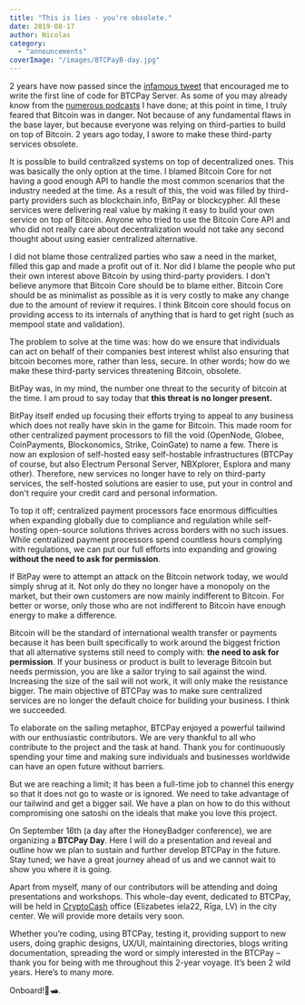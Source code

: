 ```yaml
---
title: "This is lies - you're obsolete."
date: 2019-08-17
author: Nicolas
category:
  - "announcements"
coverImage: "/images/BTCPayB-day.jpg"
---
```


2 years have now passed since the [infamous tweet](https://twitter.com/NicolasDorier/status/898378514256207872?s=20) that encouraged me to write the first line of code for BTCPay Server. As some of you may already know from the [numerous podcasts](https://github.com/btcpayserver/btcpayserver-media/blob/master/Publications/Podcasts.md) I have done; at this point in time, I truly feared that Bitcoin was in danger. Not because of any fundamental flaws in the base layer, but because everyone was relying on third-parties to build on top of Bitcoin. 2 years ago today, I swore to make these third-party services obsolete.

It is possible to build centralized systems on top of decentralized ones. This was basically the only option at the time. I blamed Bitcoin Core for not having a good enough API to handle the most common scenarios that the industry needed at the time. As a result of this, the void was filled by third-party providers such as blockchain.info, BitPay or blockcypher. All these services were delivering real value by making it easy to build your own service on top of Bitcoin. Anyone who tried to use the Bitcoin Core API and who did not really care about decentralization would not take any second thought about using easier centralized alternative.

I did not blame those centralized parties who saw a need in the market, filled this gap and made a profit out of it. Nor did I blame the people who put their own interest above Bitcoin by using third-party providers. I don't believe anymore that Bitcoin Core should be to blame either. Bitcoin Core should be as minimalist as possible as it is very costly to make any change due to the amount of review it requires. I think Bitcoin core should focus on providing access to its internals of anything that is hard to get right (such as mempool state and validation).

The problem to solve at the time was: how do we ensure that individuals can act on behalf of their companies best interest whilst also ensuring that bitcoin becomes more, rather than less, secure. In other words; how do we make these third-party services threatening Bitcoin, obsolete.

BitPay was, in my mind, the number one threat to the security of bitcoin at the time. I am proud to say today that **this threat is no longer present.**

BitPay itself ended up focusing their efforts trying to appeal to any business which does not really have skin in the game for Bitcoin. This made room for other centralized payment processors to fill the void (OpenNode, Globee, CoinPayments, Blockonomics, Strike, CoinGate) to name a few. There is now an explosion of self-hosted easy self-hostable infrastructures (BTCPay of course, but also Electrum Personal Server, NBXplorer, Esplora and many other). Therefore, new services no longer have to rely on third-party services, the self-hosted solutions are easier to use, put your in control and don't require your credit card and personal information.

To top it off; centralized payment processors face enormous difficulties when expanding globally due to compliance and regulation while self-hosting open-source solutions thrives across borders with no such issues. While centralized payment processors spend countless hours complying with regulations, we can put our full efforts into expanding and growing **without the need to ask for permission**.

If BitPay were to attempt an attack on the Bitcoin network today, we would simply shrug at it. Not only do they no longer have a monopoly on the market, but their own customers are now mainly indifferent to Bitcoin. For better or worse, only those who are not indifferent to Bitcoin have enough energy to make a difference.

Bitcoin will be the standard of international wealth transfer or payments because it has been built specifically to work around the biggest friction that all alternative systems still need to comply with: **the need to ask for permission**. If your business or product is built to leverage Bitcoin but needs permission, you are like a sailor trying to sail against the wind. Increasing the size of the sail will not work, it will only make the resistance bigger. The main objective of BTCPay was to make sure centralized services are no longer the default choice for building your business. I think we succeeded.

To elaborate on the sailing metaphor, BTCPay enjoyed a powerful tailwind with our enthusiastic contributors. We are very thankful to all who contribute to the project and the task at hand. Thank you for continuously spending your time and making sure individuals and businesses worldwide can have an open future without barriers.

But we are reaching a limit; it has been a full-time job to channel this energy so that it does not go to waste or is ignored. We need to take advantage of our tailwind and get a bigger sail. We have a plan on how to do this without compromising one satoshi on the ideals that make you love this project.

On September 16th (a day after the HoneyBadger conference), we are organizing a **BTCPay Day**. Here I will do a presentation and reveal and outline how we plan to sustain and further develop BTCPay in the future. Stay tuned; we have a great journey ahead of us and we cannot wait to show you where it is going.

Apart from myself, many of our contributors will be attending and doing presentations and workshops. This whole-day event, dedicated to BTCPay, will be held in [CryptoCash](https://twitter.com/cryptocash_riga) office (Elizabetes iela22, Rīga, LV) in the city center. We will provide more details very soon.

Whether you’re coding, using BTCPay, testing it, providing support to new users, doing graphic designs, UX/UI, maintaining directories, blogs writing documentation, spreading the word or simply interested in the BTCPay – thank you for being with me throughout this 2-year voyage. It’s been 2 wild years. Here’s to many more.

Onboard!🍺🛥️.
